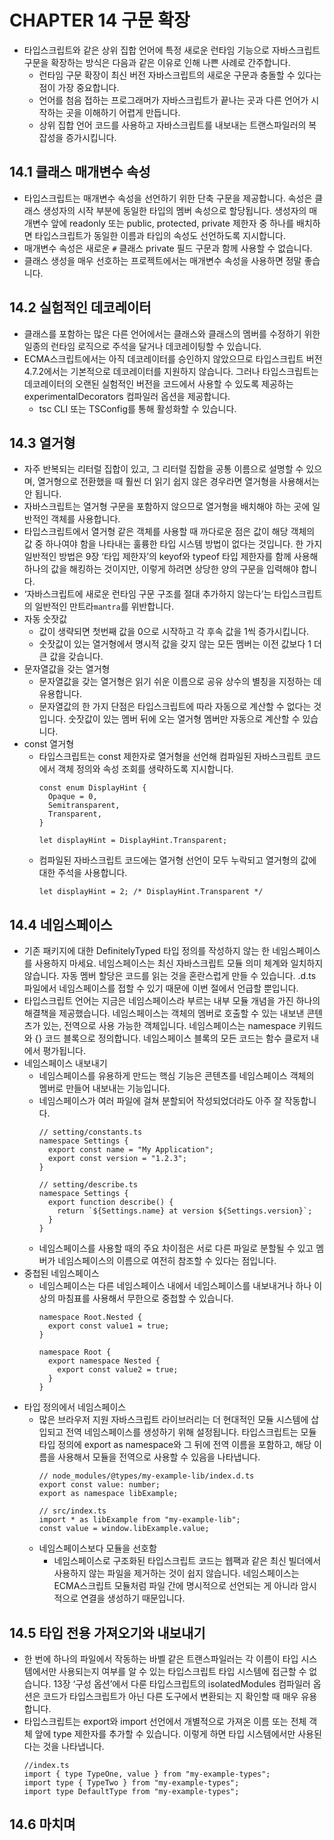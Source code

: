 # CHAPTER 14 구문 확장

- 타입스크립트와 같은 상위 집합 언어에 특정 새로운 런타임 기능으로 자바스크립트 구문을 확장하는 방식은 다음과 같은 이유로 인해 나쁜 사례로 간주합니다.
  - 런타임 구문 확장이 최신 버전 자바스크립트의 새로운 구문과 충돌할 수 있다는 점이 가장 중요합니다.
  - 언어를 첨음 접하는 프로그래머가 자바스크립트가 끝나는 곳과 다른 언어가 시작하는 곳을 이해하기 어렵게 만듭니다.
  - 상위 집합 언어 코드를 사용하고 자바스크립트를 내보내는 트랜스파일러의 복잡성을 증가시킵니다.

## 14.1 클래스 매개변수 속성

- 타입스크립트는 매개변수 속성을 선언하기 위한 단축 구문을 제공합니다. 속성은 클래스 생성자의 시작 부분에 동일한 타입의 멤버 속성으로 할당됩니다. 생성자의 매개변수 앞에 readonly 또는 public, protected, private 제한자 중 하나를 배치하면 타입스크립트가 동일한 이름과 타입의 속성도 선언하도록 지시합니다.
- 매개변수 속성은 새로운 `#` 클래스 private 필드 구문과 함께 사용할 수 없습니다.
- 클래스 생성을 매우 선호하는 프로젝트에서는 매개변수 속성을 사용하면 정말 좋습니다.

## 14.2 실험적인 데코레이터

- 클래스를 포함하는 많은 다른 언어에서는 클래스와 클래스의 멤버를 수정하기 위한 일종의 런타임 로직으로 주석을 달거나 데코레이팅할 수 있습니다.
- ECMA스크립트에서는 아직 데코레이터를 승인하지 않았으므로 타입스크립트 버전 4.7.2에서는 기본적으로 데코레이터를 지원하지 않습니다. 그러나 타입스크립트는 데코레이터의 오랜된 실험적인 버전을 코드에서 사용할 수 있도록 제공하는 experimentalDecorators 컴파일러 옵션을 제공합니다.
  - tsc CLI 또는 TSConfig를 통해 활성화할 수 있습니다.

## 14.3 열거형

- 자주 반복되는 리터럴 집합이 있고, 그 리터럴 집합을 공통 이름으로 설명할 수 있으며, 열거형으로 전환했을 때 훨씬 더 읽기 쉽지 않은 경우라면 열거형을 사용해서는 안 됩니다.
- 자바스크립트는 열거형 구문을 포함하지 않으므로 열거형을 배치해야 하는 곳에 일반적인 객체를 사용합니다.
- 타입스크립트에서 열거형 같은 객체를 사용할 때 까다로운 점은 값이 해당 객체의 값 중 하나여야 함을 나타내는 훌륭한 타입 시스템 방법이 없다는 것입니다. 한 가지 일반적인 방법은 9장 ‘타입 제한자’의 keyof와 typeof 타입 제한자를 함께 사용해 하나의 값을 해킹하는 것이지만, 이렇게 하려면 상당한 양의 구문을 입력해야 합니다.
- ‘자바스크립트에 새로운 런타임 구문 구조를 절대 추가하지 않는다’는 타입스크립트의 일반적인 만트라`mantra`를 위반합니다.
- 자동 숫잣값
  - 값이 생략되면 첫번째 값을 0으로 시작하고 각 후속 값을 1씩 증가시킵니다.
  - 숫잣값이 있는 열거형에서 명시적 값을 갖지 않는 모든 멤버는 이전 값보다 1 더 큰 값을 갖습니다.
- 문자열값을 갖는 열거형
  - 문자열값을 갖는 열거형은 읽기 쉬운 이름으로 공유 상수의 별칭을 지정하는 데 유용합니다.
  - 문자열값의 한 가지 단점은 타입스크립트에 따라 자동으로 계산할 수 없다는 것입니다. 숫잣값이 있는 멤버 뒤에 오는 열거형 멤버만 자동으로 계산할 수 있습니다.
- const 열거형
  - 타입스크립트는 const 제한자로 열거형을 선언해 컴파일된 자바스크립트 코드에서 객체 정의와 속성 조회를 생략하도록 지시합니다.
    ```tsx
    const enum DisplayHint {
      Opaque = 0,
      Semitransparent,
      Transparent,
    }

    let displayHint = DisplayHint.Transparent;
    ```
  - 컴파일된 자바스크립트 코드에는 열거형 선언이 모두 누락되고 열거형의 값에 대한 주석을 사용합니다.
    ```tsx
    let displayHint = 2; /* DisplayHint.Transparent */
    ```

## 14.4 네임스페이스

- 기존 패키지에 대한 DefinitelyTyped 타입 정의를 작성하지 않는 한 네임스페이스를 사용하지 마세요. 네임스페이스는 최신 자바스크립트 모듈 의미 체계와 일치하지 않습니다. 자동 멤버 할당은 코드를 읽는 것을 혼란스럽게 만들 수 있습니다. .d.ts 파일에서 네임스페이스를 접할 수 있기 때문에 이번 절에서 언급할 뿐입니다.
- 타입스크립트 언어는 지금은 네임스페이스라 부르는 내부 모듈 개념을 가진 하나의 해결책을 제공했습니다. 네임스페이스는 객체의 멤버로 호출할 수 있는 내보낸 콘텐츠가 있는, 전역으로 사용 가능한 객체입니다. 네임스페이스는 namespace 키워드와 {} 코드 블록으로 정의합니다. 네임스페이스 블록의 모든 코드는 함수 클로저 내에서 평가됩니다.
- 네임스페이스 내보내기
  - 네임스페이스를 유용하게 만드는 핵심 기능은 콘텐츠를 네임스페이스 객체의 멤버로 만들어 내보내는 기능입니다.
  - 네임스페이스가 여러 파일에 걸쳐 분할되어 작성되었더라도 아주 잘 작동합니다.
    ```tsx
    // setting/constants.ts
    namespace Settings {
      export const name = "My Application";
      export const version = "1.2.3";
    }

    // setting/describe.ts
    namespace Settings {
      export function describe() {
        return `${Settings.name} at version ${Settings.version}`;
      }
    }
    ```
  - 네임스페이스를 사용할 때의 주요 차이점은 서로 다른 파일로 분할될 수 있고 멤버가 네임스페이스의 이름으로 여전히 참조할 수 있다는 점입니다.
- 중첩된 네임스페이스
  - 네임스페이스는 다른 네임스페이스 내에서 네임스페이스를 내보내거나 하나 이상의 마침표를 사용해서 무한으로 중첩할 수 있습니다.
    ```tsx
    namespace Root.Nested {
      export const value1 = true;
    }

    namespace Root {
      export namespace Nested {
        export const value2 = true;
      }
    }
    ```
- 타입 정의에서 네임스페이스
  - 많은 브라우저 지원 자바스크립트 라이브러리는 더 현대적인 모듈 시스템에 삽입되고 전역 네임스페이스를 생성하기 위해 설정됩니다. 타입스크립트는 모듈 타입 정의에 export as namespace와 그 뒤에 전역 이름을 포함하고, 해당 이름을 사용해서 모듈을 전역으로 사용할 수 있음을 나타냅니다.
    ```tsx
    // node_modules/@types/my-example-lib/index.d.ts
    export const value: number;
    export as namespace libExample;

    // src/index.ts
    import * as libExample from "my-example-lib";
    const value = window.libExample.value;
    ```
  - 네임스페이스보다 모듈을 선호함
    - 네임스페이스로 구조화된 타입스크립트 코드는 웹팩과 같은 최신 빌더에서 사용하지 않는 파일을 제거하는 것이 쉽지 않습니다. 네임스페이스는 ECMA스크립트 모듈처럼 파일 간에 명시적으로 선언되는 게 아니라 암시적으로 연결을 생성하기 때문입니다.

## 14.5 타입 전용 가져오기와 내보내기

- 한 번에 하나의 파일에서 작동하는 바벨 같은 트랜스파일러는 각 이름이 타입 시스템에서만 사용되는지 여부를 알 수 있는 타입스크립트 타입 시스템에 접근할 수 없습니다. 13장 ‘구성 옵션’에서 다룬 타입스크립트의 isolatedModules 컴파일러 옵션은 코드가 타입스크립트가 아닌 다른 도구에서 변환되는 지 확인할 때 매우 유용합니다.
- 타입스크립트는 export와 import 선언에서 개별적으로 가져온 이름 또는 전체 객체 앞에 type 제한자를 추가할 수 있습니다. 이렇게 하면 타입 시스템에서만 사용된다는 것을 나타냅니다.
  ```tsx
  //index.ts
  import { type TypeOne, value } from "my-example-types";
  import type { TypeTwo } from "my-example-types";
  import type DefaultType from "my-example-types";
  ```

## 14.6 마치며

